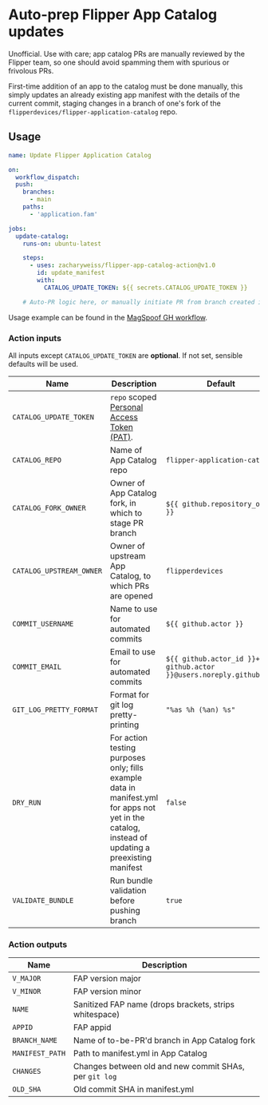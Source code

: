 # Auto-prep Flipper App Catalog updates
Unofficial. Use with care; app catalog PRs are manually reviewed by the Flipper team, so one should avoid spamming them with spurious or frivolous PRs.

First-time addition of an app to the catalog must be done manually, this simply updates an already existing app manifest with the details of the current commit, staging changes in a branch of one's fork of the `flipperdevices/flipper-application-catalog` repo. 

## Usage

```yml
name: Update Flipper Application Catalog

on:
  workflow_dispatch:
  push:
    branches:
      - main
    paths:
      - 'application.fam'

jobs:
  update-catalog:
    runs-on: ubuntu-latest

    steps:
      - uses: zacharyweiss/flipper-app-catalog-action@v1.0
        id: update_manifest
        with:
          CATALOG_UPDATE_TOKEN: ${{ secrets.CATALOG_UPDATE_TOKEN }}

    # Auto-PR logic here, or manually initiate PR from branch created in your App Catalog fork.
```
Usage example can be found in the [MagSpoof GH workflow](https://github.com/zacharyweiss/magspoof_flipper/blob/main/.github/workflows/app_catalog_upd.yml).

### Action inputs

All inputs except `CATALOG_UPDATE_TOKEN` are **optional**. If not set, sensible defaults will be used.

| Name | Description | Default |
| --- | --- | --- |
| `CATALOG_UPDATE_TOKEN` | `repo` scoped [Personal Access Token (PAT)](https://docs.github.com/en/github/authenticating-to-github/creating-a-personal-access-token). | |
| `CATALOG_REPO` | Name of App Catalog repo | `flipper-application-catalog` |
| `CATALOG_FORK_OWNER` | Owner of App Catalog fork, in which to stage PR branch | `${{ github.repository_owner }}` |
| `CATALOG_UPSTREAM_OWNER` | Owner of upstream App Catalog, to which PRs are opened | `flipperdevices` |
| `COMMIT_USERNAME` | Name to use for automated commits | `${{ github.actor }}` |
| `COMMIT_EMAIL` | Email to use for automated commits | `${{ github.actor_id }}+${{ github.actor }}@users.noreply.github.com` |
| `GIT_LOG_PRETTY_FORMAT` | Format for git log pretty-printing | `"%as %h (%an) %s"` |
| `DRY_RUN` | For action testing purposes only; fills example data in manifest.yml for apps not yet in the catalog, instead of updating a preexisting manifest | `false` |
| `VALIDATE_BUNDLE` | Run bundle validation before pushing branch | `true` |

### Action outputs

| Name | Description |
| --- | --- |
| `V_MAJOR` | FAP version major |
| `V_MINOR` | FAP version minor |
| `NAME` | Sanitized FAP name (drops brackets, strips whitespace) |
| `APPID` | FAP appid |
| `BRANCH_NAME` | Name of to-be-PR'd branch in App Catalog fork |
| `MANIFEST_PATH` | Path to manifest.yml in App Catalog |
| `CHANGES` | Changes between old and new commit SHAs, per `git log` |
| `OLD_SHA` | Old commit SHA in manifest.yml |
